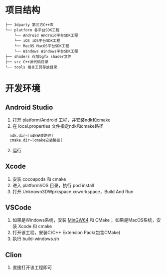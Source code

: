 # 项目结构
```
├── 3dparty 第三方C++库
└── platform 各平台SDK工程
    └── Android Android平台SDK工程
    └── iOS iOS平台SDK工程
    └── MacOS MacOS平台SDK工程
    └── Windows Windows平台SDK工程
├── shaders 存放bgfx shader文件
├── src C++源代码目录
└── tools 相关工具存放目录
```

# 开发环境
## Android Studio
1. 打开 platform/Android 工程，并安装ndk和cmake
2. 在 local.properties 文件指定ndk和cmake路径<br>
```kotlin
  ndk.dir=[ndk安装路径]
  cmake.dir=[cmake安装路径]
```
2. 运行

## Xcode
1. 安装 cocoapods 和 cmake
2. 进入 platform/iOS 目录，执行 pod install
2. 打开 Unknown3DWprkspace.xcworkspace，Build And Run

## VSCode
1. 如果是Windows系统，安装 [MinGW64](https://zenlayer.dl.sourceforge.net/project/mingw-w64/Toolchains%20targetting%20Win64/Personal%20Builds/mingw-builds/8.1.0/threads-posix/sjlj/x86_64-8.1.0-release-posix-sjlj-rt_v6-rev0.7z) 和 CMake；
   如果是MacOS系统，安装 Xcode 和 cmake
2. 打开该工程，安装C/C++ Extension Pack(包含CMake)
3. 执行 build-windows.sh

## Clion
1. 直接打开该工程即可